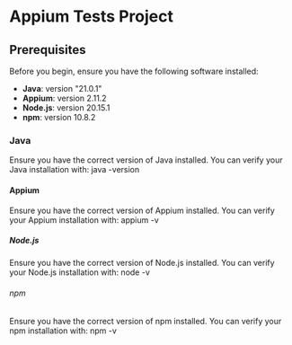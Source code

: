 # Appium Tests Project

## Prerequisites

Before you begin, ensure you have the following software installed:

- **Java**: version "21.0.1"
- **Appium**: version 2.11.2
- **Node.js**: version 20.15.1
- **npm**: version 10.8.2

### Java
Ensure you have the correct version of Java installed. You can verify your Java installation with:
java -version

#### Appium
Ensure you have the correct version of Appium installed. You can verify your Appium installation with:
appium -v

##### Node.js
Ensure you have the correct version of Node.js installed. You can verify your Node.js installation with:
node -v

###### npm
Ensure you have the correct version of npm installed. You can verify your npm installation with:
npm -v
